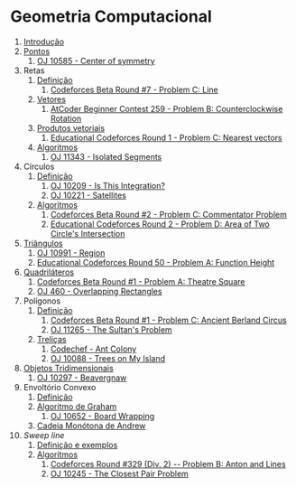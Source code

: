 Geometria Computacional
=======================

1. [Introdução](slides/intro/intro.pdf)
1. [Pontos](slides/pontos/pontos.pdf) 
    1. [OJ 10585 - Center of symmetry](problems/OJ_10585/OJ_10585.pdf)
1. Retas
    1. [Definição](slides/retas_definicao/retas_definicao.pdf) 
        1. [Codeforces Beta Round #7 - Problem C: Line](problems/CF_7C/CF_7C.pdf)
    1. [Vetores](slides/vetores_definicao/vetores_definicao.pdf)
        1. [AtCoder Beginner Contest 259 - Problem B: Counterclockwise Rotation](https://atcoder.jp/contests/abc259/tasks/abc259_b)
    1. [Produtos vetoriais](slides/vetores_produtos/vetores_produtos.pdf)
        1. [Educational Codeforces Round 1 - Problem C: Nearest vectors](problems/CF_598C/CF_598C.pdf)
    1. [Algoritmos](slides/retas_algoritmos/retas_algoritmos.pdf)
        1. [OJ 11343 - Isolated Segments](problems/OJ_11343/OJ_11343.pdf)
1. Círculos
    1. [Definição](slides/circulos_definicao/circulos_definicao.pdf)
        1. [OJ 10209 - Is This Integration?](problems/OJ_10209/OJ_10209.pdf)
        1. [OJ 10221 - Satellites](problems/OJ_10221/OJ_10221.pdf)
    1. [Algoritmos](slides/circulos_algoritmos/circulos_algoritmos.pdf)
        1. [Codeforces Beta Round #2 - Problem C: Commentator Problem](problems/CF_2C/CF_2C.pdf)
        1. [Educational Codeforces Round 2 - Problem D: Area of Two Circle's Intersection](problems/CF_600D/CF_600D.pdf)
1. [Triângulos](slides/triangulos/triangulos.pdf)
    1. [OJ 10991 - Region](problems/OJ_10991/OJ_10991.pdf)
    1. [Educational Codeforces Round 50 - Problem A: Function Height](problems/CF_1036A/CF_1036A.pdf)
1. [Quadriláteros](slides/quadrilateros/quadrilateros.pdf)
    1. [Codeforces Beta Round #1 - Problem A: Theatre Square](problems/CF_1A/CF_1A.pdf)
    1. [OJ 460 - Overlapping Rectangles](problems/OJ_460/OJ_460.pdf)
1. Polígonos
    1. [Definição](slides/poligonos_definicao/poligonos_definicao.pdf)
        1. [Codeforces Beta Round #1 - Problem C: Ancient Berland Circus](problems/CF_1C/CF_1C.pdf)
        1. [OJ 11265 - The Sultan's Problem](problems/OJ_11265/OJ_11265.pdf)
    1. [Treliças](slides/poligonos_trelicas/poligonos_trelicas.pdf)
        1. [Codechef - Ant Colony](problems/KGP13F/KGP13F.pdf)
        1. [OJ 10088 - Trees on My Island](problems/OJ_10088/OJ_10088.pdf)
1. [Objetos Tridimensionais](slides/3d/3d.pdf)
    1. [OJ 10297 - Beavergnaw](problems/OJ_10297/OJ_10297.pdf)
1. Envoltório Convexo
    1. [Definição](slides/envoltorio_convexo/envoltorio_convexo.pdf)
    1. [Algoritmo de Graham](slides/graham/graham.pdf)
        1. [OJ 10652 - Board Wrapping](problems/OJ_10652/OJ_10652.pdf)
    1. [Cadeia Monótona de Andrew](slides/andrew/andrew.pdf)
1. _Sweep line_
    1. [Definição e exemplos](slides/sweep_line_definicao/sweep_line_definicao.pdf)
    1. [Algoritmos](slides/sweep_line_algoritmos/sweep_line_algoritmos.pdf)
        1. [Codeforces Round \#329 (Div. 2) -- Problem B: Anton and Lines](problems/CF_593B/CF_593B.pdf)
        1. [OJ 10245 - The Closest Pair Problem](problems/OJ_10245/OJ_10245.pdf)

<!-- Assuntos pendentes:
1. Convex hull dinâmico
2. Interseção entre dois conjuntos de segmentos
3. Operações binárias em polígonos: união, subtração e interseção

Problemas:

CF até 1000 de dificuldade

## Pontos e vetores
    [x] [Counterclockwise Rotation](https://atcoder.jp/contests/abc259/tasks/abc259_b) - rotação de pontos
    [x] [Following Directions](https://codeforces.com/problemset/problem/1791/B) - orientação
    [x] [Travelling Salesman Problem](https://codeforces.com/problemset/problem/1713/A) - orientação
    [x] [Come Together](https://codeforces.com/problemset/problem/1845/B) - orientação
    [x] [Takahashikun, The Strider](https://atcoder.jp/contests/agc046/tasks/agc046_a) - rotações, polígonos regulares
    
## Retas
    [x] [Collinearity](https://atcoder.jp/contests/abc181/tasks/abc181_c) - colinearidade
    [x] [K-colinear Line](https://atcoder.jp/contests/abc248/tasks/abc248_e) - equação geral da reta
    [x] [Ideal Point](https://codeforces.com/problemset/problem/1795/B) - interseção de segmentos
    [x] [Wasted Time](https://codeforces.com/problemset/problem/127/A) - comprimento de segmentos
    [x] [Contest Start](https://codeforces.com/problemset/problem/1539/A) - interseção de intervalos, padrão ou fórmula
    [x] [Point Location Test](https://cses.fi/problemset/task/2189) - orientação
    [x] [Line Segment Intersection](https://cses.fi/problemset/task/2190) - interseção entre segmentos de reta
    [x] [The Ant](https://www.spoj.com/problems/ANTTT/) - interseção de intervalos
    [x] [Ada and Kohlrabi](https://www.spoj.com/problems/ADAKOHL) - cobertura de reta

## Triângulos
    [x] [Billiards](https://atcoder.jp/contests/abc183/tasks/abc183_b) - sinuca, semelhança de triângulos
    [x] [Bovine Dilemman](https://codeforces.com/problemset/problem/1466/A) - área 
    [x] [Make a triangle!](https://codeforces.com/problemset/problem/1064/A) - desigualdade triangular
    [x] [Cover Points](https://codeforces.com/problemset/problem/1047/B) - triângulos isóceles
    [x] [Phoenix and Puzzle](https://codeforces.com/problemset/problem/1515/B) - triãngulos e quadrados
    [x] [Water Lily](https://codeforces.com/problemset/problem/1199/B) - triângulos
    [x] [Triangles on a Rectangle](https://codeforces.com/problemset/problem/1620/B) - triângulos e retângulos
    [x] [Triangle Partitioning](https://lightoj.com/problem/triangle-partitioning) - semelhança, área
    [x] [Crossed Ladders](https://lightoj.com/problem/crossed-ladders) - semelhança


##  Quadriláteros
    [x] [Convex Quadrilateral](https://atcoder.jp/contests/abc266/tasks/abc266_c) - orientação
    [x] [Rectangle Cutting](https://atcoder.jp/contests/abc130/tasks/abc130_c) - cortes de retângulos
    [x] [Parallelogram Counting](https://lightoj.com/problem/parallelogram-counting) - paralelogramos
    [ ] [Placing Rectangles](https://atcoder.jp/contests/abc223/tasks/abc223_e) - retângulos
    [x] [How Cow](https://lightoj.com/problem/how-cow) - retângulos e pontos
    [x] [Trapezium](https://lightoj.com/problem/trapezium) - trapézios
    [x] [Real Roots](https://www.spoj.com/problems/RROOT/) - quadrados, integrais, probabilidade

## Polígonos
    [x] [Sum of Interior Angles](https://atcoder.jp/contests/m-solutions2019/tasks/m_solutions2019_a) - soma dos ãngulos internos
    [x] [FashionabLee](https://codeforces.com/problemset/problem/1369/A) - polígonos regulares
    [x] [Two Regular Polygons](https://codeforces.com/problemset/problem/1312/A) - polígonos regulares
    [x] [Polygon Area](https://cses.fi/problemset/task/2191) - área de polígonos
    [x] [Point in Polygon](https://cses.fi/problemset/task/2192) - pontos em polígonos
    [x] [One Geometry Problem](https://www.spoj.com/problems/GEOPROB/) - geometria plana
    [x] [Inside or outside?](https://www.spoj.com/problems/INOROUT/) - pontos em polígonos
    [ ] [Projections Of a Polygon](https://www.spoj.com/problems/KPPOLY/) - projeções e rotações
    [x] [Sleepwalking](https://lightoj.com/problem/sleepwalking) - pontos em polígonos

## Círculos
    1. [Robot Arm](https://atcoder.jp/contests/mujin-pc-2016/tasks/mujin_pc_2016_b) - círculos e retas
    1. [Enclose All](https://atcoder.jp/contests/abc151/tasks/abc151_f) - circle cover
    [x] [Archery Training](https://www.spoj.com/problems/BLMIRINA/) - interseção entre círculos
    1. [Euler Puzzle](https://www.spoj.com/problems/CIRCLEDIV/) - seções de um círculo
    1. [Goal for Raúl](https://www.spoj.com/problems/GOALFR/) - círculos e retas
    1. [Leaf](https://www.spoj.com/problems/LEAF/) - área de segmentos
    [x] [Circle in Square](https://lightoj.com/problem/circle-in-square) - área, círculo, quadrado
    [x] [Olympics](https://lightoj.com/problem/olympics) - area
    1. [Calm Down](https://lightoj.com/problem/calm-down)
    1. [Incredible Molecules](https://lightoj.com/problem/incredible-molecules) - interseção de círculos
    1. [Intersection between Circle and Rectangle](https://lightoj.com/problem/intersection-between-circle-a) - círculos e retângulos, interseção
    1. [Expanding Rods](https://lightoj.com/problem/expanding-rods) - segmentos

## Treliças
    1. [Circle Lattice Points](https://atcoder.jp/contests/abc191/tasks/abc191_d) - pontos internos do círculo
    1. [Polygon Lattice Points](https://cses.fi/problemset/task/2193) - Teorema de Pick

## Objetos 3D
    1. [Balão++](https://www.beecrowd.com.br/judge/pt/problems/view/2840) - Volume da esfera
    1. [Pergunte à Geógrafa](https://www.beecrowd.com.br/judge/pt/problems/view/2521) - latitude/longitude
    1. [Points on a Sphere](https://www.spoj.com/problems/PSPHERE/) - esfera

## Convex Hull
    [x] [Guarding Bananas](https://lightoj.com/problem/guarding-bananas) - retângulos e retas
    1. [Centro de Convenções](https://www.beecrowd.com.br/judge/pt/problems/view/1818)
    1. [Convex Hull](https://cses.fi/problemset/task/2195) 
    1. [Polygon](https://www.spoj.com/problems/MPOLY/)

## Sweep line
    1. [Minimum Euclidean Distance](https://cses.fi/problemset/task/2194) - distância mínima entre pontos
    1. [Closest Point Pair](https://www.spoj.com/problems/CLOPPAIR/) - distância mínima entre pontos
    1. [Robert Hood](https://www.beecrowd.com.br/judge/pt/problems/view/3260) - distância entre pontos (sweep line)
    1. [Ada and Cucumber](https://www.spoj.com/problems/ADAPICK/) - graham scan
    1. [Mayonnaise Arrow](https://www.spoj.com/problems/BLMIRANA/) - cobertura de reta

-->

